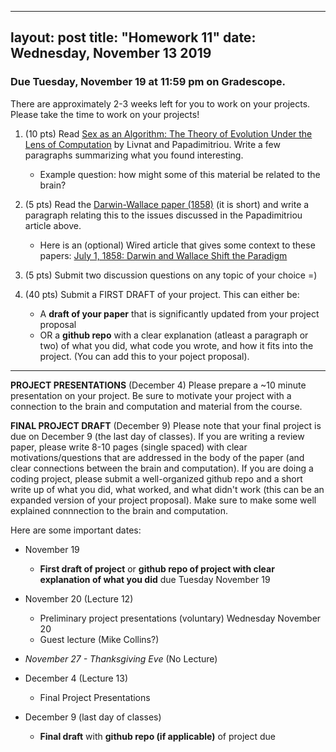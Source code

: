 
---
layout: post
title: "Homework 11"
date:  Wednesday, November 13 2019
---

### Due Tuesday, November 19 at 11:59 pm on Gradescope. 

There are approximately 2-3 weeks left for you to work on your projects. Please take the time to work on your projects!

1. (10 pts) Read [Sex as an Algorithm: The Theory of Evolution Under the Lens of Computation](https://cacm.acm.org/magazines/2016/11/209128-sex-as-an-algorithm/fulltext) by Livnat and Papadimitriou. Write a few paragraphs summarizing what you found interesting. 
    * Example question: how might some of this material be related to the brain?

3. (5 pts) Read the [Darwin-Wallace paper (1858)](http://www.indiana.edu/~koertge/H205c/index.php) (it is short) and write a paragraph relating this to the issues discussed in the Papadimitriou article above.
    * Here is an (optional) Wired article that gives some context to these papers: [July 1, 1858: Darwin and Wallace Shift the Paradigm](https://www.wired.com/2011/07/0701darwin-wallace-linnaean-society-london/)

4. (5 pts) Submit two discussion questions on any topic of your choice =)

5. (40 pts) Submit a FIRST DRAFT of your project. This can either be:
    * A **draft of your paper** that is significantly updated from your project proposal
    * OR a **github repo** with a clear explanation (atleast a paragraph or two) of what you did, what code you wrote, and how it fits into the project. (You can add this to your poject proposal).
    
    
    
    
------------------------


**PROJECT PRESENTATIONS** (December 4)
Please prepare a ~10 minute presentation on your project. Be sure to motivate your project with a connection to the brain and computation and material from the course.
    

**FINAL PROJECT DRAFT** (December 9)
Please note that your final project is due on December 9 (the last day of classes). If you are writing a review paper, please write 8-10 pages (single spaced) with clear motivations/questions that are addressed in the body of the paper (and clear connections between the brain and computation). If you are doing a coding project, please submit a well-organized github repo and a short write up of what you did, what worked, and what didn't work (this can be an expanded version of your project proposal). Make sure to make some well explained connnection to the brain and computation.


 
 Here are some important dates:

* November 19
    * **First draft of project** or **github repo of project with clear explanation of what you did** due Tuesday November 19

* November 20 (Lecture 12)
    * Preliminary project presentations (voluntary) Wednesday November 20
    * Guest lecture (Mike Collins?)
    
* _November 27 - Thanksgiving Eve_ (No Lecture)

* December 4 (Lecture 13)
    * Final Project Presentations
    
* December 9 (last day of classes)
    * **Final draft** with **github repo (if applicable)** of project due
